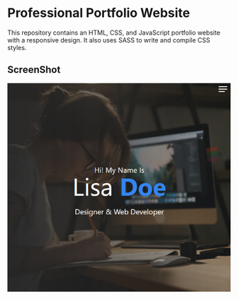 # Professional Portfolio Website

This repository contains an HTML, CSS, and JavaScript portfolio website with a responsive design. It also uses SASS to write and compile CSS styles.

## ScreenShot

![projects portfolio](./dist/img/screenshot.png)



